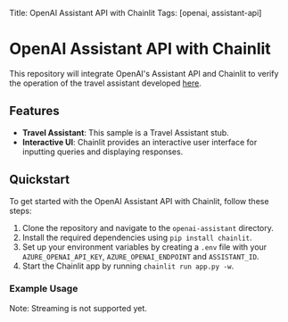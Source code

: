 Title: OpenAI Assistant API with Chainlit
Tags: [openai, assistant-api]

# OpenAI Assistant API with Chainlit

This repository will integrate OpenAI's Assistant API and Chainlit to verify the operation of the travel assistant developed [here](https://github.com/nohanaga/azure-openai-assistants-api-demo).

## Features

- **Travel Assistant**: This sample is a Travel Assistant stub.
- **Interactive UI**: Chainlit provides an interactive user interface for inputting queries and displaying responses.

## Quickstart

To get started with the OpenAI Assistant API with Chainlit, follow these steps:

1. Clone the repository and navigate to the `openai-assistant` directory.
2. Install the required dependencies using `pip install chainlit`.
3. Set up your environment variables by creating a `.env` file with your `AZURE_OPENAI_API_KEY`, `AZURE_OPENAI_ENDPOINT` and `ASSISTANT_ID`.
4. Start the Chainlit app by running `chainlit run app.py -w`.

### Example Usage


Note: Streaming is not supported yet.

